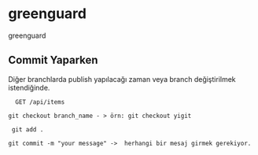 # greenguard
greenguard


## Commit Yaparken

Diğer branchlarda publish yapılacağı zaman veya branch değiştirilmek istendiğinde.
```
  GET /api/items
```
```
git checkout branch_name - > örn: git checkout yigit
```
```
 git add .
```
```
git commit -m "your message" ->  herhangi bir mesaj girmek gerekiyor.
```
